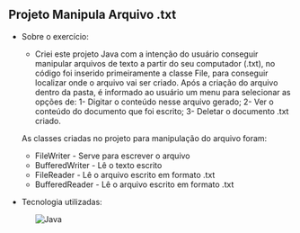 ## Projeto Manipula Arquivo .txt

- Sobre o exercício:
  - Criei este projeto Java com a intenção do usuário conseguir manipular arquivos de texto a partir do seu computador (.txt), no código foi inserido primeiramente a classe File, para conseguir localizar onde o arquivo vai ser criado. Após a criação do arquivo dentro da pasta, é informado ao usuário um menu para selecionar as opções de:
  1- Digitar o conteúdo nesse arquivo gerado;
  2- Ver o conteúdo do documento que foi escrito;
  3- Deletar o documento .txt criado.
  
  As classes criadas no projeto para manipulação do arquivo foram: 
  <ul>
    <li>FileWriter - Serve para escrever o arquivo</li>
    <li>BufferedWriter - Lê o texto escrito</li>
    <li>FileReader - Lê o arquivo escrito em formato .txt</li>
    <li>BufferedReader - Lê o arquivo escrito em formato .txt</li>    
  </ul>

- Tecnologia utilizadas: <br>
  <ul>
     <img alt="Java" src="https://img.shields.io/badge/Java-ED8B00?style=for-the-badge&logo=openjdk&logoColor=white"/>
  </ul>
